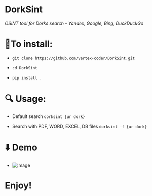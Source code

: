# DorkSint

_OSINT tool for Dorks search - Yandex, Google, Bing, DuckDuckGo_


# 🔻**To install**:

- `git clone https://github.com/vertex-coder/DorkSint.git`


- `cd DorkSint`


- `pip install .`


# 🔍 **Usage**:

- Default search `dorksint {ur dork}`


- Search with PDF, WORD, EXCEL, DB files `dorksint -f {ur dork}`

# ⬇️ Demo


- ![image](https://github.com/user-attachments/assets/c3cb9f37-57ab-4255-881c-a70467b0ccaa)



# Enjoy!
